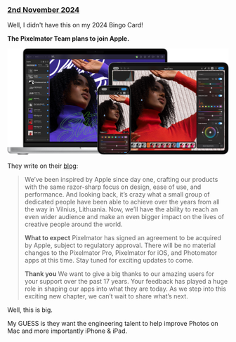 ### [2nd November 2024](/news/20241102)

Well, I didn't have this on my 2024 Bingo Card!

**The Pixelmator Team plans to join Apple.**

![](/static/pixelmator.png)

They write on their [blog](https://www.pixelmator.com/blog/2024/11/01/a-new-home-for-pixelmator/):

> We’ve been inspired by Apple since day one, crafting our products with the same razor-sharp focus on design, ease of use, and performance. And looking back, it’s crazy what a small group of dedicated people have been able to achieve over the years from all the way in Vilnius, Lithuania. Now, we’ll have the ability to reach an even wider audience and make an even bigger impact on the lives of creative people around the world.
>
> **What to expect**
> Pixelmator has signed an agreement to be acquired by Apple, subject to regulatory approval. There will be no material changes to the Pixelmator Pro, Pixelmator for iOS, and Photomator apps at this time. Stay tuned for exciting updates to come.
>
> **Thank you**
> We want to give a big thanks to our amazing users for your support over the past 17 years. Your feedback has played a huge role in shaping our apps into what they are today. As we step into this exciting new chapter, we can’t wait to share what’s next.

Well, this is big.

My GUESS is they want the engineering talent to help improve Photos on Mac and more importantly iPhone & iPad.